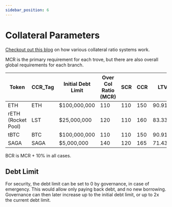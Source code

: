 ```yaml
---
sidebar_position: 6
---
```


# Collateral Parameters

[Checkout out this blog](https://www.nerite.org/writing/tech-talk-collateral-ratios) on how various collateral ratio systems work.

MCR is the primary requirement for each trove, but there are also overall global requirements for each branch.

| Token              | CCR_Tag | Initial Debt Limit | Over Col Ratio (MCR) | SCR | CCR | LTV    |
|--------------------|---------|---------------------|------------------------|-----|-----|--------|
| ETH                | ETH     | $100,000,000         | 110                    | 110 | 150 | 90.91% |
| rETH (Rocket Pool) | LST     | $25,000,000          | 120                    | 110 | 160 | 83.33% |
| tBTC               | BTC     | $100,000,000         | 110                    | 110 | 150 | 90.91% |
| SAGA               | SAGA    | $5,000,000           | 140                    | 120 | 165 | 71.43% |

BCR is MCR + 10% in all cases.


## Debt Limit

For security, the debt limit can be set to 0 by governance, in case of emergency. This would allow only paying back debt, and no new borrowing. Governance can then later increase up to the initial debt limit, or up to 2x the current debt limit.